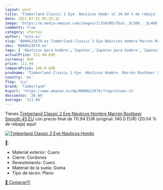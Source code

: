 ```yaml
---
layout: post
title: 'Timberland Classic 2 Eye  Náuticos Hombr al 20.04 % de rebaja'
date: 2021-07-31 05:25:32
image: 'https://m.media-amazon.com/images/I/316nM5cfbuS._SL500_._SL400_.jpg'
comments: true
category: ofertas
author: 'tole.es'
slug: 'B000G23X74-es Timberland Classic 2 Eye Náuticos Hombre Marrón Rootbeer...'
sku: 'B000G23X74-es'
tags: [ 'Náuticos para hombre','Zapatos','Zapatos para hombre','Zapatos y complementos','timberland', ]
actualPrice: 111.94 EUR
currency: EUR
price: 111.94
comparePrice: 140.0 EUR
prodname: 'Timberland Classic 2 Eye  Náuticos Hombre  Marrón Rootbeer Smooth  45 EU'
country: 'es'
flag: '🇪🇸'
brand: 'Timberland'
buyurl: 'https://www.amazon.es/dp/B000G23X74/?tag=tolees-21'
descuento: '20.04'
average: '111.94'
---
```


Tienes [Timberland Classic 2 Eye  Náuticos Hombre  Marrón Rootbeer Smooth  45 EU](https://www.amazon.es/dp/B000G23X74/?tag=tolees-21) con precio final de  111.94 EUR (original: 140.0 EUR) (20.04 %  de rebaja) aqui!

[![Timberland Classic 2 Eye  Náuticos Hombr](https://m.media-amazon.com/images/I/316nM5cfbuS._SL500_._SL400_.jpg)](https://www.amazon.es/dp/B000G23X74/?tag=tolees-21)

🔎:

- Material exterior: Cuero
- Cierre: Cordones
- Revestimiento: Cuero
- Material de la suela: Goma
- Tipo de tacón: Plano

[🛒 Comprar!!!](https://www.amazon.es/dp/B000G23X74/?tag=tolees-21)
